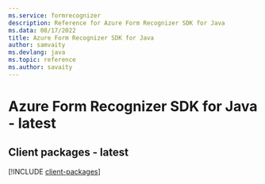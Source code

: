 ```yaml
---
ms.service: formrecognizer
description: Reference for Azure Form Recognizer SDK for Java
ms.data: 08/17/2022
title: Azure Form Recognizer SDK for Java
author: samvaity
ms.devlang: java
ms.topic: reference
ms.author: savaity
---
```

# Azure Form Recognizer SDK for Java - latest

## Client packages - latest
[!INCLUDE [client-packages](form-recognizer-client-index.md)]